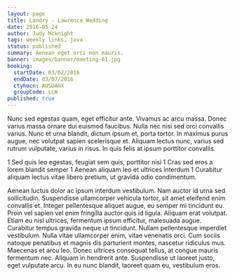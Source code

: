 ```yaml
---
layout: page
title: Landry - Lawrence Wedding
date: 2016-05-24
author: Judy Mcknight
tags: weekly links, java
status: published
summary: Aenean eget orci non mauris.
banner: images/banner/meeting-01.jpg
booking:
  startDate: 03/02/2016
  endDate: 03/07/2016
  ctyhocn: AUSUAHX
  groupCode: LLW
published: true
---
```

Nunc sed egestas quam, eget efficitur ante. Vivamus ac arcu massa. Donec varius massa ornare dui euismod faucibus. Nulla nec nisi sed orci convallis varius. Nunc et urna blandit, dictum ipsum et, porta tortor. In maximus purus augue, nec volutpat sapien scelerisque et. Aliquam lectus nunc, varius sed rutrum vulputate, varius in risus. In quis felis at ipsum porttitor convallis.

1 Sed quis leo egestas, feugiat sem quis, porttitor nisi
1 Cras sed eros a lorem blandit semper
1 Aenean aliquam leo et ultrices interdum
1 Curabitur aliquam lectus vitae libero pretium, ut gravida odio condimentum.

Aenean luctus dolor ac ipsum interdum vestibulum. Nam auctor id urna sed sollicitudin. Suspendisse ullamcorper vehicula tortor, sit amet eleifend enim convallis et. Integer pellentesque aliquet augue, eu semper mi tincidunt eu. Proin vel sapien vel enim fringilla auctor quis id ligula. Aliquam erat volutpat. Etiam eu nisl ultrices, fermentum ipsum efficitur, malesuada augue. Curabitur tempus gravida neque ut tincidunt.
Nullam pellentesque imperdiet vestibulum. Nulla vitae ullamcorper enim, vitae venenatis orci. Cum sociis natoque penatibus et magnis dis parturient montes, nascetur ridiculus mus. Maecenas et arcu leo. Donec ultrices consequat tellus, at congue mauris fermentum nec. Aliquam in hendrerit ante. Suspendisse ut laoreet justo, eget vulputate arcu. In eu nunc blandit, laoreet quam eu, vestibulum eros.
